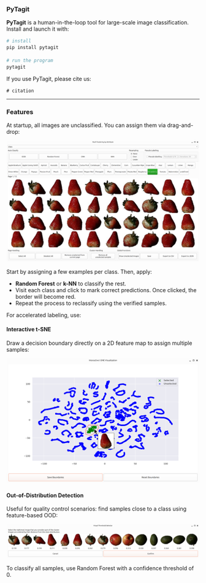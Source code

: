 ### PyTagit

**PyTagit** is a human-in-the-loop tool for large-scale image classification.  
Install and launch it with:

```bash
# install
pip install pytagit

# run the program
pytagit
```

If you use PyTagit, please cite us:

```
# citation
```

---

### Features

At startup, all images are unclassified. You can assign them via drag-and-drop:

![Main window](https://github.com/dros1986/pytagit/blob/2e73f12c4028bac1bd9827d2a261a528c3b3ea55/res/main_window.png)

Start by assigning a few examples per class. Then, apply:

- **Random Forest** or **k-NN** to classify the rest.
- Visit each class and click to mark correct predictions. Once clicked, the border will become red.
- Repeat the process to reclassify using the verified samples.

For accelerated labeling, use:

#### Interactive t-SNE

Draw a decision boundary directly on a 2D feature map to assign multiple samples:

![t-SNE](https://github.com/dros1986/pytagit/blob/247fdce9967567caa6b15f5fe97c88c9e9848dab/res/interactive_tsne.png)

#### Out-of-Distribution Detection

Useful for quality control scenarios: find samples close to a class using feature-based OOD:

![OOD](https://github.com/dros1986/pytagit/blob/247fdce9967567caa6b15f5fe97c88c9e9848dab/res/visual_ood.png)

To classify all samples, use Random Forest with a confidence threshold of 0.

